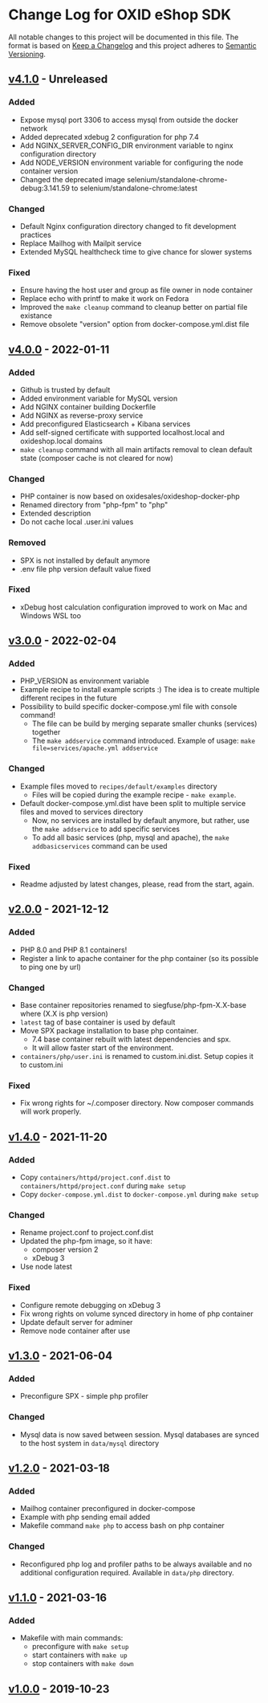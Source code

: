 # Change Log for OXID eShop SDK

All notable changes to this project will be documented in this file.
The format is based on [Keep a Changelog](http://keepachangelog.com/)
and this project adheres to [Semantic Versioning](http://semver.org/).

## [v4.1.0] - Unreleased

### Added
- Expose mysql port 3306 to access mysql from outside the docker network
- Added deprecated xdebug 2 configuration for php 7.4
- Add NGINX_SERVER_CONFIG_DIR environment variable to nginx configuration directory
- Add NODE_VERSION environment variable for configuring the node container version
- Changed the deprecated image selenium/standalone-chrome-debug:3.141.59 to selenium/standalone-chrome:latest

### Changed
- Default Nginx configuration directory changed to fit development practices
- Replace Mailhog with Mailpit service
- Extended MySQL healthcheck time to give chance for slower systems

### Fixed
- Ensure having the host user and group as file owner in node container
- Replace echo with printf to make it work on Fedora
- Improved the `make cleanup` command to cleanup better on partial file existance
- Remove obsolete "version" option from docker-compose.yml.dist file

## [v4.0.0] - 2022-01-11

### Added
- Github is trusted by default
- Added environment variable for MySQL version
- Add NGINX container building Dockerfile
- Add NGINX as reverse-proxy service
- Add preconfigured Elasticsearch + Kibana services
- Add self-signed certificate with supported localhost.local and oxideshop.local domains
- `make cleanup` command with all main artifacts removal to clean default state (composer cache is not cleared for now)

### Changed
- PHP container is now based on oxidesales/oxideshop-docker-php
- Renamed directory from "php-fpm" to "php"
- Extended description
- Do not cache local .user.ini values

### Removed
- SPX is not installed by default anymore
- .env file php version default value fixed

### Fixed
- xDebug host calculation configuration improved to work on Mac and Windows WSL too

## [v3.0.0] - 2022-02-04

### Added
- PHP_VERSION as environment variable
- Example recipe to install example scripts :) The idea is to create multiple different recipes in the future
- Possibility to build specific docker-compose.yml file with console command!
  - The file can be build by merging separate smaller chunks (services) together
  - The ``make addservice`` command introduced. Example of usage: ``make file=services/apache.yml addservice``

### Changed
- Example files moved to `recipes/default/examples` directory
  - Files will be copied during the example recipe - ``make example``.
- Default docker-compose.yml.dist have been split to multiple service files and moved to services directory
  - Now, no services are installed by default anymore, but rather, use the ``make addservice`` to add specific services
  - To add all basic services (php, mysql and apache), the ``make addbasicservices`` command can be used

### Fixed
- Readme adjusted by latest changes, please, read from the start, again.

## [v2.0.0] - 2021-12-12

### Added
- PHP 8.0 and PHP 8.1 containers!
- Register a link to apache container for the php container (so its possible to ping one by url)

### Changed
- Base container repositories renamed to siegfuse/php-fpm-X.X-base where (X.X is php version)
- ``latest`` tag of base container is used by default
- Move SPX package installation to base php container. 
  - 7.4 base container rebuilt with latest dependencies and spx.
  - It will allow faster start of the environment.
- ``containers/php/user.ini`` is renamed to custom.ini.dist. Setup copies it to custom.ini 

### Fixed
- Fix wrong rights for ~/.composer directory. Now composer commands will work properly.

## [v1.4.0] - 2021-11-20

### Added
- Copy ``containers/httpd/project.conf.dist`` to ``containers/httpd/project.conf`` during ``make setup``
- Copy ``docker-compose.yml.dist`` to ``docker-compose.yml`` during ``make setup``

### Changed
- Rename project.conf to project.conf.dist
- Updated the php-fpm image, so it have:
  - composer version 2
  - xDebug 3
- Use node latest

### Fixed
- Configure remote debugging on xDebug 3
- Fix wrong rights on volume synced directory in home of php container
- Update default server for adminer
- Remove node container after use

## [v1.3.0] - 2021-06-04

### Added
- Preconfigure SPX - simple php profiler

### Changed
- Mysql data is now saved between session. Mysql databases are synced to the host system in `data/mysql` directory

## [v1.2.0] - 2021-03-18

### Added
- Mailhog container preconfigured in docker-compose
- Example with php sending email added
- Makefile command ``make php`` to access bash on php container

### Changed
- Reconfigured php log and profiler paths to be always available and no additional configuration required. Available in `data/php` directory.

## [v1.1.0] - 2021-03-16

### Added
- Makefile with main commands:
    - preconfigure with ``make setup``
    - start containers with ``make up``
    - stop containers with ``make down``

## [v1.0.0] - 2019-10-23

[v4.1.0]: https://github.com/OXID-eSales/docker-eshop-sdk/compare/v4.0.0...master
[v4.0.0]: https://github.com/OXID-eSales/docker-eshop-sdk/compare/v3.0.0...v4.0.0
[v3.0.0]: https://github.com/OXID-eSales/docker-eshop-sdk/compare/v2.0.0...v3.0.0
[v2.0.0]: https://github.com/OXID-eSales/docker-eshop-sdk/compare/v1.4.0...v2.0.0
[v1.4.0]: https://github.com/OXID-eSales/docker-eshop-sdk/compare/v1.3.0...v1.4.0
[v1.3.0]: https://github.com/OXID-eSales/docker-eshop-sdk/compare/v1.2.0...v1.3.0
[v1.2.0]: https://github.com/OXID-eSales/docker-eshop-sdk/compare/v1.1.0...v1.2.0
[v1.1.0]: https://github.com/OXID-eSales/docker-eshop-sdk/compare/v1.0.0...v1.1.0
[v1.0.0]: https://github.com/OXID-eSales/docker-eshop-sdk/020f452b2a...v1.0.0
